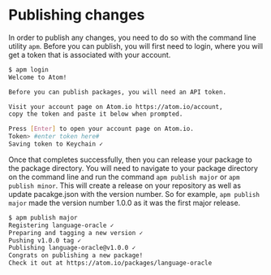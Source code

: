# Publishing changes

In order to publish any changes, you need to do so with the command line utility `apm`. Before you can publish, you will first need to login, where you will get a token that is associated with your account.

```bash
$ apm login
Welcome to Atom!

Before you can publish packages, you will need an API token.

Visit your account page on Atom.io https://atom.io/account,
copy the token and paste it below when prompted.

Press [Enter] to open your account page on Atom.io.
Token> #enter token here#
Saving token to Keychain ✓
```

Once that completes successfully, then you can release your package to the package directory. You will need to navigate to your package directory on the command line and run the command `apm publish major` or `apm publish minor`. This will create a release on your repository as well as update pacakge.json with the version number. So for example, `apm publish major` made the version number 1.0.0 as it was the first major release.

```bash
$ apm publish major
Registering language-oracle ✓
Preparing and tagging a new version ✓
Pushing v1.0.0 tag ✓
Publishing language-oracle@v1.0.0 ✓
Congrats on publishing a new package!
Check it out at https://atom.io/packages/language-oracle
```
